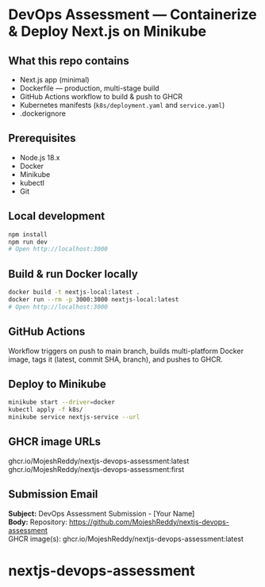 # DevOps Assessment — Containerize & Deploy Next.js on Minikube

## What this repo contains
- Next.js app (minimal)
- Dockerfile — production, multi-stage build
- GitHub Actions workflow to build & push to GHCR
- Kubernetes manifests (`k8s/deployment.yaml` and `service.yaml`)
- .dockerignore

## Prerequisites
- Node.js 18.x
- Docker
- Minikube
- kubectl
- Git

## Local development
```bash
npm install
npm run dev
# Open http://localhost:3000
```

## Build & run Docker locally
```bash
docker build -t nextjs-local:latest .
docker run --rm -p 3000:3000 nextjs-local:latest
# Open http://localhost:3000
```

## GitHub Actions
Workflow triggers on push to main branch, builds multi-platform Docker image, tags it (latest, commit SHA, branch), and pushes to GHCR.

## Deploy to Minikube
```bash
minikube start --driver=docker
kubectl apply -f k8s/
minikube service nextjs-service --url
```

## GHCR image URLs
ghcr.io/MojeshReddy/nextjs-devops-assessment:latest
ghcr.io/MojeshReddy/nextjs-devops-assessment:first

## Submission Email
**Subject:** DevOps Assessment Submission - [Your Name]  
**Body:**
Repository: https://github.com/MojeshReddy/nextjs-devops-assessment  
GHCR image(s): ghcr.io/MojeshReddy/nextjs-devops-assessment:latest
# nextjs-devops-assessment
